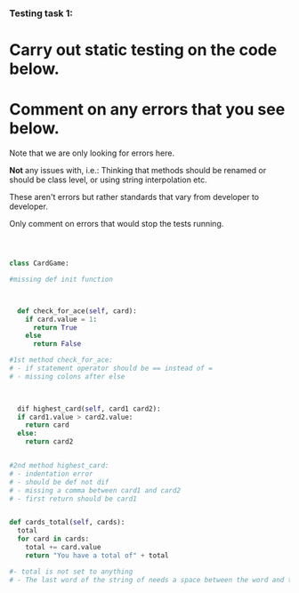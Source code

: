 ### Testing task 1:

# Carry out static testing on the code below.
# Comment on any errors that you see below.

Note that we are only looking for errors here.

**Not** any issues with, i.e.: 
Thinking that methods should be renamed or should be class level, or using string interpolation etc. 

These aren't errors but rather standards that vary from developer to developer. 

Only comment on errors that would stop the tests running.

```python



class CardGame:

#missing def init function



  def check_for_ace(self, card):
    if card.value = 1:
      return True
    else
      return False

#1st method check_for_ace: 
# - if statement operator should be == instead of =
# - missing colons after else

   

  dif highest_card(self, card1 card2):
  if card1.value > card2.value:
    return card
  else:
    return card2


#2nd method highest_card:
# - indentation error
# - should be def not dif
# - missing a comma between card1 and card2
# - first return should be card1


def cards_total(self, cards):
  total
  for card in cards:
    total += card.value
    return "You have a total of" + total

#- total is not set to anything
# - The last word of the string of needs a space between the word and the quotation



  
```
